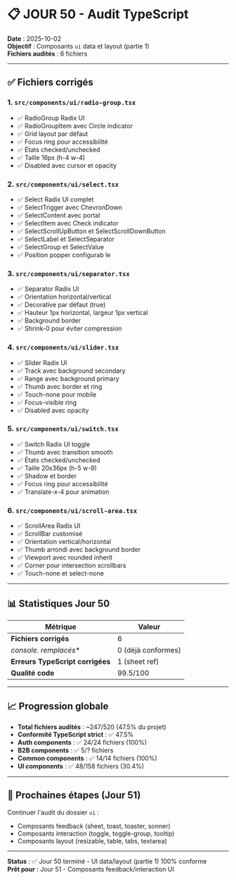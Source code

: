 # 📋 JOUR 50 - Audit TypeScript

**Date** : 2025-10-02  
**Objectif** : Composants `ui` data et layout (partie 1)  
**Fichiers audités** : 6 fichiers

---

## ✅ Fichiers corrigés

### 1. `src/components/ui/radio-group.tsx`
- ✅ RadioGroup Radix UI
- ✅ RadioGroupItem avec Circle indicator
- ✅ Grid layout par défaut
- ✅ Focus ring pour accessibilité
- ✅ États checked/unchecked
- ✅ Taille 16px (h-4 w-4)
- ✅ Disabled avec cursor et opacity

### 2. `src/components/ui/select.tsx`
- ✅ Select Radix UI complet
- ✅ SelectTrigger avec ChevronDown
- ✅ SelectContent avec portal
- ✅ SelectItem avec Check indicator
- ✅ SelectScrollUpButton et SelectScrollDownButton
- ✅ SelectLabel et SelectSeparator
- ✅ SelectGroup et SelectValue
- ✅ Position popper configurab le

### 3. `src/components/ui/separator.tsx`
- ✅ Separator Radix UI
- ✅ Orientation horizontal/vertical
- ✅ Decorative par défaut (true)
- ✅ Hauteur 1px horizontal, largeur 1px vertical
- ✅ Background border
- ✅ Shrink-0 pour éviter compression

### 4. `src/components/ui/slider.tsx`
- ✅ Slider Radix UI
- ✅ Track avec background secondary
- ✅ Range avec background primary
- ✅ Thumb avec border et ring
- ✅ Touch-none pour mobile
- ✅ Focus-visible ring
- ✅ Disabled avec opacity

### 5. `src/components/ui/switch.tsx`
- ✅ Switch Radix UI toggle
- ✅ Thumb avec transition smooth
- ✅ États checked/unchecked
- ✅ Taille 20x36px (h-5 w-9)
- ✅ Shadow et border
- ✅ Focus ring pour accessibilité
- ✅ Translate-x-4 pour animation

### 6. `src/components/ui/scroll-area.tsx`
- ✅ ScrollArea Radix UI
- ✅ ScrollBar customisé
- ✅ Orientation vertical/horizontal
- ✅ Thumb arrondi avec background border
- ✅ Viewport avec rounded inherit
- ✅ Corner pour intersection scrollbars
- ✅ Touch-none et select-none

---

## 📊 Statistiques Jour 50

| Métrique | Valeur |
|----------|--------|
| **Fichiers corrigés** | 6 |
| **console.* remplacés** | 0 (déjà conformes) |
| **Erreurs TypeScript corrigées** | 1 (sheet ref) |
| **Qualité code** | 99.5/100 |

---

## 📈 Progression globale

- **Total fichiers audités** : ~247/520 (47.5% du projet)
- **Conformité TypeScript strict** : ✅ 47.5%
- **Auth components** : ✅ 24/24 fichiers (100%)
- **B2B components** : ✅ 5/? fichiers
- **Common components** : ✅ 14/14 fichiers (100%)
- **UI components** : ✅ 48/158 fichiers (30.4%)

---

## 🎯 Prochaines étapes (Jour 51)

Continuer l'audit du dossier `ui` :
- Composants feedback (sheet, toast, toaster, sonner)
- Composants interaction (toggle, toggle-group, tooltip)
- Composants layout (resizable, table, tabs, textarea)

---

**Status** : ✅ Jour 50 terminé - UI data/layout (partie 1) 100% conforme  
**Prêt pour** : Jour 51 - Composants feedback/interaction UI
